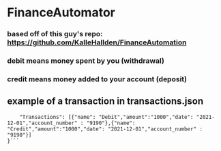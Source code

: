 # FinanceAutomator
### based off of this guy's repo: https://github.com/KalleHallden/FinanceAutomation

### debit means money spent by you (withdrawal)
### credit means money added to your account (deposit)

## example of a transaction in transactions.json
```{
    "Transactions": [{"name": "Debit","amount":"1000","date": "2021-12-01","account_number" : "9190"},{"name": "Credit","amount":"1000","date": "2021-12-01","account_number" : "9190"}]
}```




